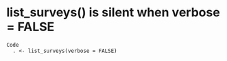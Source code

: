 # list_surveys() is silent when verbose = FALSE

    Code
      . <- list_surveys(verbose = FALSE)

